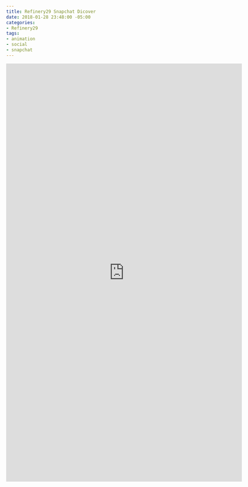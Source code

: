 ```yaml
---
title: Refinery29 Snapchat Dicover
date: 2018-01-28 23:48:00 -05:00
categories:
- Refinery29
tags:
- animation
- social
- snapchat
---
```


<div class="video-vertical">
	<iframe src="https://player.vimeo.com/video/253505192?&loop=1" width="640" height="1136" frameborder="0" webkitallowfullscreen mozallowfullscreen allowfullscreen></iframe>
</div>